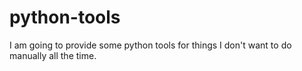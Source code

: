 # python-tools

I am going to provide some python tools for things I don't want to do manually all the time.
